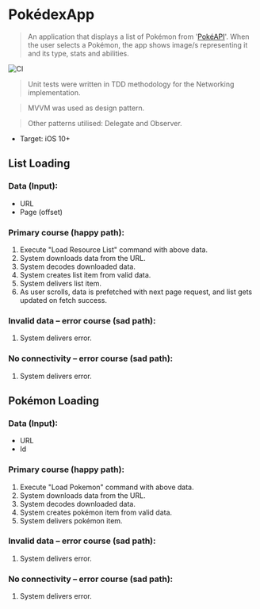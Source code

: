 # PokédexApp

> An application that displays a list of Pokémon from '[PokéAPI](https://pokeapi.co)'. When the user selects a Pokémon, the app shows image/s representing it and its type, stats and abilities.

![CI](https://github.com/viniciusml/Pokedex/workflows/CI/badge.svg)

> Unit tests were written in TDD methodology for the Networking implementation.

> MVVM was used as design pattern.

> Other patterns utilised: Delegate and Observer.

- Target: iOS 10+

## List Loading

### Data (Input):

-  URL
-  Page (offset)

### Primary course (happy path):

1.  Execute "Load Resource List" command with above data.
2.  System downloads data from the URL.
3.  System decodes downloaded data.
4.  System creates list item from valid data.
5.  System delivers list item.
6.  As user scrolls, data is prefetched with next page request, and list gets updated on fetch success.

### Invalid data – error course (sad path):

1.  System delivers error.

### No connectivity – error course (sad path):

1.  System delivers error.

## Pokémon Loading

### Data (Input):

-  URL
-  Id

### Primary course (happy path):

1.  Execute "Load Pokemon" command with above data.
2.  System downloads data from the URL.
3.  System decodes downloaded data.
4.  System creates pokémon item from valid data.
5.  System delivers pokémon item.

### Invalid data – error course (sad path):

1.  System delivers error.

### No connectivity – error course (sad path):

1.  System delivers error.
